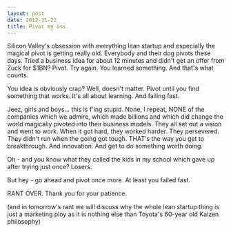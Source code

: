 ```yaml
---
layout: post
date: 2012-11-22
title: Pivot my ass.
---
```

Silicon Valley's obsession with everything lean startup and especially the magical pivot is getting really old. Everybody and their dog pivots these days. Tried a business idea for about 12 minutes and didn't get an offer from Zuck for $1BN? Pivot. Try again. You learned something. And that's what counts.

You idea is obviously crap? Well, doesn't matter. Pivot until you find something that works. It's all about learning. And failing fast.

Jeez, girls and boys… this is f'ing stupid. None, I repeat, NONE of the companies which we admire, which made billions and which did change the world magically pivoted into their business models. They all set out a vision and went to work. When it got hard, they worked harder. They persevered. They didn't run when the going got tough. THAT's the way you get to breakthrough. And innovation. And get to do something worth doing.

Oh - and you know what they called the kids in my school which gave up after trying just once? Losers.

But hey - go ahead and pivot once more. At least you failed fast.

RANT OVER. Thank you for your patience.

(and in tomorrow's rant we will discuss why the whole lean startup thing is just a marketing ploy as it is nothing else than Toyota's 60-year old Kaizen philosophy)
